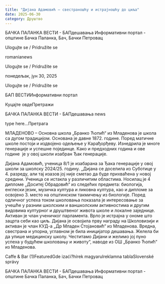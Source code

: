 ```yaml
---
title: "Дијана Адамовић – свестраношћу и истрајношћу до циља"
date: 2025-06-30
category: Друштво
---
```


БАЧКА ПАЛАНКА ВЕСТИ - БАПдешавања Информативни портал - општине Бачка Паланка, Бач, Бачки Петровац

Ulogujte se / Pridružite se

romanianews

Ulogujte se / Pridružite se

понедељак, јун 30, 2025

Ulogujte se / Pridružite se

БАП ВЕСТИИнформативни портал

Куцајте овдеПретражи

БАЧКА ПАЛАНКА ВЕСТИ - БАПдешавања news

type here...Претрага

МЛАДЕНОВО – Основна школа „Бранко Ћопић“ из Младенова је школа са дугом традицијом. Основана је давне 1872. године. Поред матичне школе постоји и издвојено одељење у Карађорђеву. Изнедрила је многе генерације и успешне појединце. Како и предходних година и ове године  је у овој школи изабран Ђак генерације.

Дијана Адамовић, ученица 8/1 је изабарана за Ђака генерације у овој школи за школску 2024/25. годину.
„Дијана се доселила из Суботице у 4. разреду, али тај изазов јој није сметао да буде прихваћена у новој средини. Ученица се истакла у различитим областима. Носилац је 4 дипломе „Доситеј Обрадовић“ из следећих предмета: биологија, енглески језик, музичка култура и ликовна култура, као и дипломе за освојено 3. место на општинском
такмичењу из биологије. Поред одличног успеха током школовања показала је интересовање за учешће у разним школским и ваншколским активностима и другим видовима културног и друштвеног живота школе и локалне заједнице. Активан је члан ученичког парламента. Врло је истрајна у ономе што зацрта себи као циљ. Дијана је освојила прву награду на Школовизији и активан је члан КУД-а „Др Младен Стојановић“ из Младенова. Вредна, свестрана и упорна, углавном је била иницијатор дешавања. Желела би да упише медицинску школу. Честитамо Дијани и желимо јој пуно успеха у будућем школовању и животу“, наводе из ОШ „Бранко Ћопић“ из Младенова.

Caffe & Bar (1)FeaturedGde izaći?hírek magyarulreklamna tablaSlovenské správy

БАЧКА ПАЛАНКА ВЕСТИ - БАПдешавања Информативни портал - општине Бачка Паланка, Бач, Бачки Петровац

